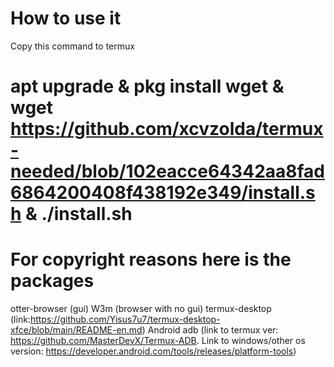 # How to use it
Copy this command to termux
# apt upgrade & pkg install wget & wget https://github.com/xcvzolda/termux-needed/blob/102eacce64342aa8fad6864200408f438192e349/install.sh & ./install.sh
# For copyright reasons here is the packages
otter-browser (gui)
W3m (browser with no gui)
termux-desktop (link:https://github.com/Yisus7u7/termux-desktop-xfce/blob/main/README-en.md)
Android adb (link to termux ver: https://github.com/MasterDevX/Termux-ADB. Link to windows/other os version: https://developer.android.com/tools/releases/platform-tools)
